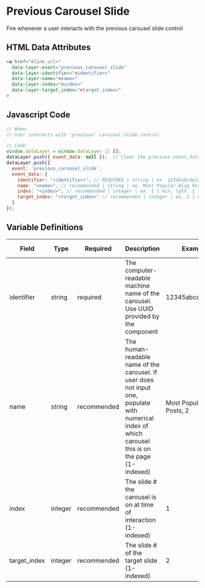 # Previous Carousel Slide

Fire whenever a user interacts with the previous carousel slide control

## HTML Data Attributes

```html
<a href="<link_url>"
  data-layer-event="previous_carousel_slide"
  data-layer-identifier="<identifier>"
  data-layer-name="<name>"
  data-layer-index="<index>"
  data-layer-target_index="<target_index>"
>
```

## Javascript Code

```js
// When:
// User interacts with 'previous' carousel slide control

// Code:
window.dataLayer = window.dataLayer || [];
dataLayer.push({ event_data: null });  // Clear the previous event_data object.
dataLayer.push({
  event: 'previous_carousel_slide',
  event_data: {
    identifier: "<identifier>", // REQUIRED | string | ex. 12345abcde12345
    name: "<name>", // recommended | string | ex. Most Popular Blog Posts, 2	
    index: "<index>", // recommended | integer | ex. 1 | min. lgth. 1 | min. 1
    target_index: "<target_index>" // recommended | integer | ex. 2 | min. lgth. 1 | min. 1 
  }
});
```

## Variable Definitions

|Field|Type|Required|Description|Example|Pattern|Min Length|Max Length|Minimum|Maximum|Multiple Of|
| --- | --- | --- | --- | --- | --- | --- | --- | --- | --- | --- |
|identifier|string|required|The computer-readable machine name of the carousel. Use UUID provided by the component|12345abcde12345|
|name|string|recommended|The human-readable name of the carousel. If user does not input one, populate with numerical index of which carousel this is on the page (1-indexed)|Most Popular Blog Posts, 2|
|index|integer|recommended|The slide # the carousel is on at time of interaction (1-indexed)|1||1||1
|target_index|integer|recommended|The slide # of the target slide (1-indexed)|2||1||1|
